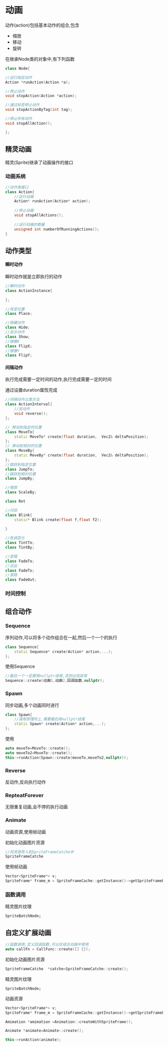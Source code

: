 # 动画

动作(action)包括基本动作的组合,包含

- 缩放
- 移动
- 旋转

在继承Node类的对象中,有下列函数

```cpp
class Node{

//运行指定动作
Action *runAction(Action *a);

//停止动作
void stopAction(Action *action);

//通过标签停止动作
void stopActionByTag(int tag);

//停止所有动作
void stopAllAction();

};

```

## 精灵动画

精灵(Sprite)继承了动画操作的接口

### 动画系统

```cpp
//动作类接口
class Action{
    //运行动画
    Action* runAction(Action* action);
    
    //停止动画
    void stopAllActions();
    
    //运行动画的数量
    unsigned int numberOfRunningActions();
}
```



## 动作类型



#### 瞬时动作

瞬时动作就是立即执行的动作

```cpp
//瞬时动作
class ActionInstance{
	
};

//改变位置
class Place;

//隐藏动作
class Hide;
//显示动作
class Show;
//镜像X
class FlipX;
//镜像Y
class FlipY;
```

#### 间隔动作

执行完成需要一定时间的动作,执行完成需要一定的时间

通过设置duration属性完成

```cpp
//间隔动作父类方法
class ActionInterval{
 	//反动作
	void reverse();   
};

// 移动到指定的位置
class MoveTo{
	static MoveTo* create(float duration,  Vec2& deltaPosition);
};
// 移动到相对的位置
class MoveBy{
    static MoveBy* create(float duration,  Vec2& deltaPosition);
};
//跳跃到指定位置
class JumpTo;  
//跳跃到相对位置
class JumpBy;

//缩放
class ScaleBy;

class Rot

//闪烁
class Blink{
    static* Blink create(float f,float f2);
    
}

//色调变化
class TintTo;
class TintBy;

//变暗
class FadeTo;
//淡出
class FadeTo;
//渐隐
class FadeOut;

```





### 时间控制



## 组合动作

### Sequence

序列动作,可以将多个动作组合在一起,然后一个一个的执行

```cpp
class Sequence{
	static Sequence* create(Action* action,...);
};
```

使用Sequence

```cpp
//最后一个一定要用nullptr结尾,否则出现异常
Sequence::create(动画1,动画2,回调函数,nullptr);
```

### Spawn

同步动画,多个动画同时进行

```cpp
class Spawn{
    //调用原理同上,需要最后用nullptr结尾
    static Spawn* create(Action* action,...);
};
```

使用

```cpp
auto moveTo=MoveTo::create();
auto moveTo2=MoveTo::create();
this->runAction(Spawn::create(moveTo,moveTo2,nullptr));
```



### Reverse

反动作,反向执行动作



### RepteatForever

无限重复动画,会不停的执行动画



### Animate

动画资源,使用帧动画

初始化动画图片资源

```cpp
//将资源导入到SpriteFrameCatche中
SpriteFrameCatche
```

使用帧动画

```cpp
Vector<SpriteFrame*> v;
SpriteFrame* frame_m = SpriteFrameCache::getInstance()->getSpriteFrameByName(tag);
```



### 函数调用

精灵图片纹理

```
SpriteBatchNode;
```

## 自定义扩展动画



```cpp
//函数调用,定义回调函数,可以在组合动画中使用
auto callFn = CallFunc::create([] {});
```

初始化动画图片资源

```cpp
SpriteFrameCatche  *catche=SpriteFrameCatche::create();
```

精灵图片纹理

```
SpriteBatchNode;
```

动画资源

```cpp
Vector<SpriteFrame*> v;
SpriteFrame* frame_m = SpriteFrameCache::getInstance()->getSpriteFrameByName(tag);

Amimation *amimation =Animation::createWithSpriteFrame();

Animate *animate=Animate::create(); 

this->runAction(animate);
```












